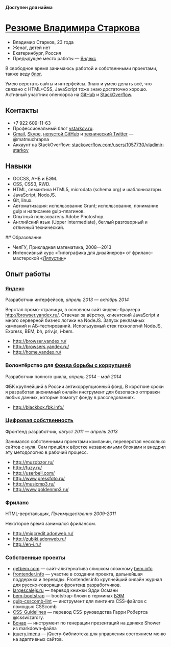 **Доступен для найма**

# [Резюме Владимира Старкова](http://matmuchrapna.github.io/cv/ru/)

* Владимир Старков, 23 года
* Женат, детей нет
* Екатеринбург, Россия
* Предыдущее место работы — [Яндекс][ya-ru]

В свободное время занимаюсь работой и собственными проектами, также веду [блог][site-ru].

Умею верстать сайты и интерфейсы. Знаю и умею делать всё, что связано с HTML+CSS, JavaScript тоже знаю достаточно хорошо. Активный участник опенсорса на [GitHub][GH] и [StackOverflow][SO].


## Контакты

* +7 922 609-11-63
* Профессиональный блог [vstarkov.ru][site-ru].
* [Gmail][gmail], [Skype][skype], [непустой GitHub][GH] и [технический Twitter][tw] — @matmuchrapna
* Аккаунт на StackOverflow: [stackoverflow.com/users/1057730/vladimir-starkov][SO]

## Навыки

* OOCSS, АНБ и БЭМ.
* CSS, CSS3, RWD.
* HTML, семантика HTML5, microdata (schema.org) и шаблонизаторы.
* JavaScript, NodeJS.
* Git, linux.
* Автоматизация: использование Grunt; использование, понимание gulp и написание gulp-плагинов.
* Опытный пользователь Adobe Photoshop.
* Английский язык (Upper Intermediate), беглый разговорный и отличный технический.

## Образование

* ЧелГУ, Прикладная математика, 2008—2013
* Интенсивный курс «Типографика для дизайнеров» от фриланс-мастерской «[Ляпустин][lyapustin]»

## Опыт работы

### [Яндекс][ya-ru]
Разработчик интерфейсов, *апрель 2013 — октябрь 2014*

Верстал промо-страницы, в основном сайт яндекс-браузера http://browser.yandex.ru/. Отвечал за вёрстку, клиентский JavaScript и много серверной бизнес логики на NodeJS. Запуск рекламных кампаний и АБ-тестирований. Используемый стек технологий NodeJS, Express, BEM, bh, priv.js, i-bem.

* http://browser.yandex.ru/
* http://browsers.yandex.ru/
* http://home.yandex.ru/

### Волонтёрство для [Фонда борьбы с коррупцией][fbk]
Разработчик полного цикла, *апрель 2014 – май 2014*

ФБК крупнейший в России антикоррупционный фонд. В короткие сроки я разработал анонимный онлайн инструмент для безопасно отправки любых данных, которые помогут фонду в расследованиях.

* http://blackbox.fbk.info/

### [Цифровая собственность][digipro]
Фронтенд разработчик, *август 2011 — апрель 2013*

Занимался собственными проектами компании, переверстал несколько сайтов с нуля. Сам пришёл к вёрстке независимыми блоками и внедрил эту методологию в рабочий процесс.

* http://muzobzor.ru/
* http://fuzy.ru/
* http://userbell.com/
* http://www.pressfoto.ru/
* http://musicmp3.ru/
* http://www.goldenmp3.ru/

### Фриланс
HTML-верстальщик, *Преимущественно 2009-2011*

Некоторое время занимался фрилансом.

* http://migcredit.adonweb.ru/
* http://zubiki.adonweb.ru/
* http://en-i.ru/


### Собственные проекты

* [getbem.com][getbem] — сайт-альтернатива слишком сложному [bem.info][bem.info]
* [frontender.info][frontender] — участие в создании проекта, дальнейшая поддержка и переводы. Frontender.info крупнейший онлайн журнал для русско-говорящих фронтенд разработчиков.
* [largescalejs.ru][largescalejs] — перевод книжки Эдди Османи
* [bem-bootstrap][bem-bootstrap] — bootstrap-блоки в терминах [БЭМ][getbem]
* [gulp-csscomb-lint][gulp-csscomb-lint] — инструмент для линтинга CSS-файлов с помощью CSScomb
* [CSS-Guidelines][CSS-Guidelines] — перевод CSS-руководства Гарри Робертса @csswizardry.
* [Бочар][bochar] — инструмент по генерации презентаций на движке Shower из markdown-файла
* [jquery.imenu][jquery.imenu] — jQuery-библиотека для управления состоянием меню на адаптивных сайтов.


[site-ru]: http://vstarkov.ru/
[site-en]: http://vstarkov.com/
[GH]: http://github.com/matmuchrapna
[SO]: http://stackoverflow.com/users/1057730/vladimir-starkov
[gmail]: mailto:matmuchrapna@gmail.com
[skype]: skype:matmuchrapna?chat
[tw]: https://twitter.com/matmuchrapna

[lyapustin]: http://lyapustin.com/
[ya-ru]: https://yandex.ru/
[ya-en]: https://yandex.com/
[fbk]: http://fbk.info/
[digipro]: http://digipro.ru/

[getbem]: http://getbem.com/
[bem.info]: http://bem.info/
[frontender]: http://frontender.info/
[largescalejs]: http://largescalejs.ru/
[bem-bootstrap]: https://github.com/matmuchrapna/bem-bootstrap
[gulp-csscomb-lint]: https://github.com/matmuchrapna/gulp-csscomb-lint
[CSS-Guidelines]: https://github.com/matmuchrapna/CSS-Guidelines
[bochar]: https://matmuchrapna.github.io/bochar/
[jquery.imenu]: https://matmuchrapna.github.io/jquery.imenu/
